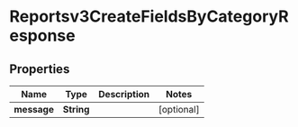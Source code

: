 

# Reportsv3CreateFieldsByCategoryResponse


## Properties

| Name | Type | Description | Notes |
|------------ | ------------- | ------------- | -------------|
|**message** | **String** |  |  [optional] |



